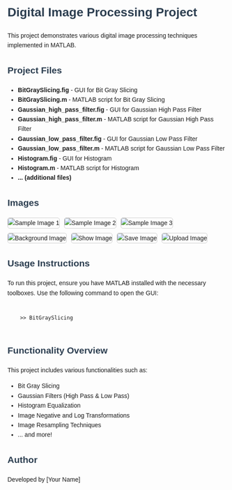 <!DOCTYPE html>
<html lang="en">
<head>
    <meta charset="UTF-8">
    <meta name="viewport" content="width=device-width, initial-scale=1.0">
    <title>Digital Image Processing Project</title>
    <style>
        body {
            font-family: Arial, sans-serif;
            line-height: 1.6;
            margin: 20px;
        }
        h1, h2, h3 {
            color: #2c3e50;
        }
        .image-container {
            display: flex;
            flex-wrap: wrap;
            gap: 10px;
        }
        img {
            max-width: 200px;
            border: 1px solid #ccc;
            border-radius: 5px;
        }
    </style>
</head>
<body>

<h1>Digital Image Processing Project</h1>
<p>This project demonstrates various digital image processing techniques implemented in MATLAB.</p>

<h2>Project Files</h2>
<ul>
    <li><strong>BitGraySlicing.fig</strong> - GUI for Bit Gray Slicing</li>
    <li><strong>BitGraySlicing.m</strong> - MATLAB script for Bit Gray Slicing</li>
    <li><strong>Gaussian_high_pass_filter.fig</strong> - GUI for Gaussian High Pass Filter</li>
    <li><strong>Gaussian_high_pass_filter.m</strong> - MATLAB script for Gaussian High Pass Filter</li>
    <li><strong>Gaussian_low_pass_filter.fig</strong> - GUI for Gaussian Low Pass Filter</li>
    <li><strong>Gaussian_low_pass_filter.m</strong> - MATLAB script for Gaussian Low Pass Filter</li>
    <li><strong>Histogram.fig</strong> - GUI for Histogram</li>
    <li><strong>Histogram.m</strong> - MATLAB script for Histogram</li>
    <li><strong>... (additional files)</strong></li>
</ul>

<h2>Images</h2>
<div class="image-container">
    <img src="OIP.jpg" alt="Sample Image 1">
    <img src="R.jpg" alt="Sample Image 2">
    <img src="R2.jpg" alt="Sample Image 3">
    <img src="back.jpg" alt="Background Image">
    <img src="show.png" alt="Show Image">
    <img src="save.png" alt="Save Image">
    <img src="upload.jpg" alt="Upload Image">
</div>

<h2>Usage Instructions</h2>
<p>To run this project, ensure you have MATLAB installed with the necessary toolboxes. Use the following command to open the GUI:</p>
<pre>
    <code>
    >> BitGraySlicing
    </code>
</pre>

<h2>Functionality Overview</h2>
<p>This project includes various functionalities such as:</p>
<ul>
    <li>Bit Gray Slicing</li>
    <li>Gaussian Filters (High Pass & Low Pass)</li>
    <li>Histogram Equalization</li>
    <li>Image Negative and Log Transformations</li>
    <li>Image Resampling Techniques</li>
    <li>... and more!</li>
</ul>

<h2>Author</h2>
<p>Developed by [Your Name]</p>

</body>
</html>
